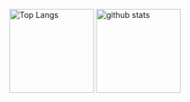 <p align="left"> 
  <img alt="Top Langs" height="150px" src="https://github-readme-stats.vercel.app/api/top-langs/?username=kei-0226&layout=compact&show_icons=true&theme=onedark" />
  <img alt="github stats" height="150px" src="https://github-readme-stats.vercel.app/api?username=kei-0226&theme=onedark&show_icons=ture" />
</p>
